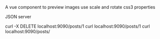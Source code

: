 A vue component to preview images use scale and rotate css3 properties 

JSON server

curl -X DELETE localhost:9090/posts/1
curl localhost:9090/posts/1
curl localhost:9090/posts/
